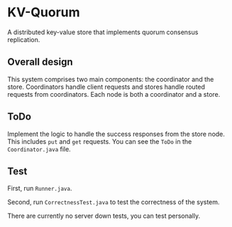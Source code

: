 # KV-Quorum

A distributed key-value store that implements quorum consensus replication.

## Overall design

This system comprises two main components: the coordinator and the store. Coordinators handle client requests and stores handle routed requests from coordinators. Each node is both a coordinator and a store.

## ToDo
Implement the logic to handle the success responses from the store node. This includes `put` and `get` requests. You can see the `ToDo` in the `Coordinator.java` file.

## Test
First, run `Runner.java`.
 
Second, run `CorrectnessTest.java` to test the correctness of the system.

There are currently no server down tests, you can test personally.
